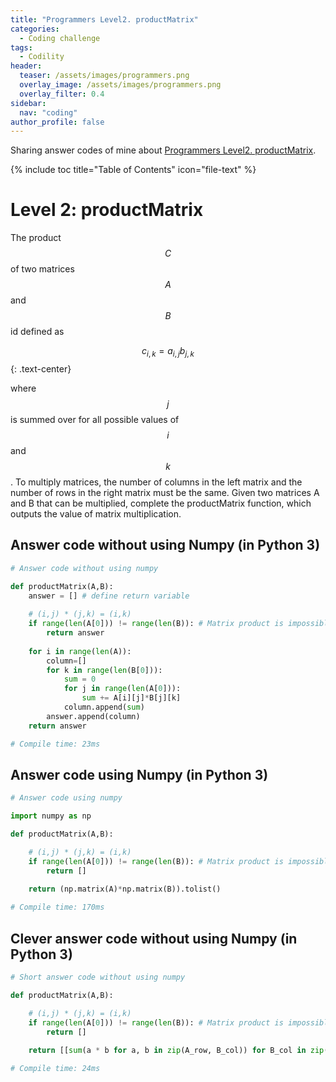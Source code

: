 ```yaml
---
title: "Programmers Level2. productMatrix"
categories:
  - Coding challenge
tags:
  - Codility
header:
  teaser: /assets/images/programmers.png
  overlay_image: /assets/images/programmers.png
  overlay_filter: 0.4
sidebar:
  nav: "coding"
author_profile: false
---
```


Sharing answer codes of mine about [Programmers Level2. productMatrix](https://programmers.co.kr/learn/challenge_codes/140).

{% include toc title="Table of Contents" icon="file-text" %}

# Level 2: productMatrix

The product $$C$$ of two matrices $$A$$ and $$B$$ id defined as

$$
c_{i,k} = a_{i,j}b_{j,k}
$${: .text-center}

where $$j$$ is summed over for all possible values of $$i$$ and $$k$$.
To multiply matrices, the number of columns in the left matrix and the number of rows in the right matrix must be the same.
Given two matrices A and B that can be multiplied, complete the productMatrix function, which outputs the value of matrix multiplication.

## Answer code without using Numpy (in Python 3) 

```python
# Answer code without using numpy

def productMatrix(A,B):
    answer = [] # define return variable
    
    # (i,j) * (j,k) = (i,k)
    if range(len(A[0])) != range(len(B)): # Matrix product is impossible
        return answer
    
    for i in range(len(A)):
        column=[]
        for k in range(len(B[0])):
            sum = 0
            for j in range(len(A[0])):
                sum += A[i][j]*B[j][k]
            column.append(sum)
        answer.append(column)
    return answer

# Compile time: 23ms
```

## Answer code using Numpy (in Python 3) 

```python
# Answer code using numpy

import numpy as np

def productMatrix(A,B):

    # (i,j) * (j,k) = (i,k)
    if range(len(A[0])) != range(len(B)): # Matrix product is impossible
        return []
    
    return (np.matrix(A)*np.matrix(B)).tolist()

# Compile time: 170ms
```

## Clever answer code without using Numpy (in Python 3) 

```python
# Short answer code without using numpy

def productMatrix(A,B):

    # (i,j) * (j,k) = (i,k)
    if range(len(A[0])) != range(len(B)): # Matrix product is impossible
        return []
    
    return [[sum(a * b for a, b in zip(A_row, B_col)) for B_col in zip(*B)] for A_row in A]

# Compile time: 24ms
```
